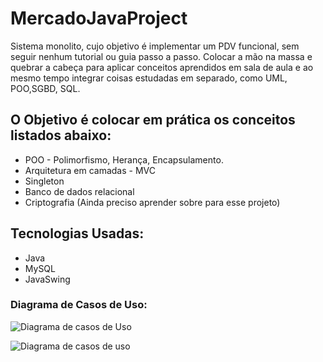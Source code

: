 # MercadoJavaProject

Sistema monolito, cujo objetivo é implementar um PDV funcional, sem seguir nenhum tutorial ou guia passo a passo. 
Colocar a mão na massa e quebrar a cabeça para aplicar conceitos aprendidos em sala de aula e ao mesmo tempo integrar
coisas estudadas em separado, como UML, POO,SGBD, SQL. 

## O Objetivo é colocar em prática os conceitos listados abaixo:
* POO - Polimorfismo, Herança, Encapsulamento.
* Arquitetura em camadas - MVC
* Singleton
* Banco de dados relacional 
* Criptografia (Ainda preciso aprender sobre para esse projeto)

## Tecnologias Usadas:
* Java
* MySQL
* JavaSwing

### Diagrama de Casos de Uso:
![Diagrama de casos de Uso]()

<img src="https://github.com/Adenilson365/mercadoJavaProject/tree/main/br.com.adenilson.mercado/src/br/com/adenilson/mercado/assets/useCaseDiagram.png)" alt="Diagrama de casos de uso">
